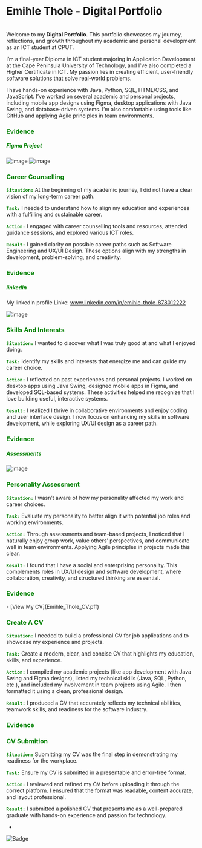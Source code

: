 # Emihle Thole - Digital Portfolio


<br />Welcome to my **Digital Portfolio**. This portfolio showcases my journey, reflections, and growth throughout my academic and personal development as an ICT student at CPUT.

I’m a final-year Diploma in ICT student majoring in Application Development at the Cape Peninsula University of Technology, and I’ve also completed a Higher Certificate in ICT. My passion lies in creating efficient, user-friendly software solutions that solve real-world problems.

I have hands-on experience with Java, Python, SQL, HTML/CSS, and JavaScript. I’ve worked on several academic and personal projects, including mobile app designs using Figma, desktop applications with Java Swing, and database-driven systems. I’m also comfortable using tools like GitHub and applying Agile principles in team environments.

 <h3 style="color : green"> Evidence </h3>
<h5 style="color : green"> Figma Project </h5>
 
![image](https://github.com/user-attachments/assets/3ba0a72c-335d-44ed-9a18-3a5467078c93)
![image](https://github.com/user-attachments/assets/cf3d0f2c-223e-4348-81f2-4c161df09f10)

<h3 style="color : green"> Career Counselling </h3>


<code style="color : green">**Situation:**</code>
At the beginning of my academic journey, I did not have a clear vision of my long-term career path.

<code style="color : green">**Task:**</code>
I needed to understand how to align my education and experiences with a fulfilling and sustainable career.

 <code style="color : green">**Action:**</code>
I engaged with career counselling tools and resources, attended guidance sessions, and explored various ICT roles.

<code style="color : green">**Result:**</code>
I gained clarity on possible career paths such as Software Engineering and UX/UI Design. These options align with my strengths in development, problem-solving, and creativity.


 <h3 style="color : green"> Evidence </h3>
<h5 style="color : green"> linkedIn </h5>

 My linkedIn profile Linke:
www.linkedin.com/in/emihle-thole-878012222
 
![image](https://github.com/user-attachments/assets/062ad201-b42a-4ee2-b605-1fc0d9c679b2)


<h3 style="color : green"> Skills And Interests </h3>
 
 

<code style="color : green">**Situation:**</code>
I wanted to discover what I was truly good at and what I enjoyed doing.

<code style="color : green">**Task:**</code>
Identify my skills and interests that energize me and can guide my career choice.

<code style="color : green">**Action:**</code>
I reflected on past experiences and personal projects. I worked on desktop apps using Java Swing, designed mobile apps in Figma, and developed SQL-based systems. These activities helped me recognize that I love building useful, interactive systems.

<code style="color : green">**Result:**</code>
I realized I thrive in collaborative environments and enjoy coding and user interface design. I now focus on enhancing my skills in software development, while exploring UX/UI design as a career path.



 <h3 style="color : green"> Evidence </h3>
 <h5 style="color : green"> Assessments </h5>


 ![image](https://github.com/user-attachments/assets/48c83bd2-6b7b-47ed-9fab-8458990717a7)
<h3 style="color : green"> Personality Assessment </h3>



<code style="color : green">**Situation:**</code>
I wasn’t aware of how my personality affected my work and career choices.

<code style="color : green">**Task:**</code>
Evaluate my personality to better align it with potential job roles and working environments.

<code style="color : green">**Action:**</code>
Through assessments and team-based projects, I noticed that I naturally enjoy group work, value others’ perspectives, and communicate well in team environments. Applying Agile principles in projects made this clear.

<code style="color : green">**Result:**</code>
I found that I have a social and enterprising personality. This complements roles in UX/UI design and software development, where collaboration, creativity, and structured thinking are essential.


 <h3 style="color : green"> Evidence </h3>
 - [View My CV](Emihle_Thole_CV.pff)

 <h3 style="color : green"> Create A CV </h3>
 


<code style="color : green">**Situation:**</code>
I needed to build a professional CV for job applications and to showcase my experience and projects.

<code style="color : green">**Task:**</code>
Create a modern, clear, and concise CV that highlights my education, skills, and experience.

<code style="color : green">**Action:**</code>
I compiled my academic projects (like app development with Java Swing and Figma designs), listed my technical skills (Java, SQL, Python, etc.), and included my involvement in team projects using Agile. I then formatted it using a clean, professional design.

<code style="color : green">**Result:**</code>
I produced a CV that accurately reflects my technical abilities, teamwork skills, and readiness for the software industry.



 <h3 style="color : green"> Evidence </h3>

 <h3 style="color : green"> CV Submition </h3>


 
<code style="color : green">**Situation:**</code>
Submitting my CV was the final step in demonstrating my readiness for the workplace.

<code style="color : green">**Task:**</code>
Ensure my CV is submitted in a presentable and error-free format.

<code style="color : green">**Action:**</code>
I reviewed and refined my CV before uploading it through the correct platform. I ensured that the format was readable, content accurate, and layout professional.

<code style="color : green">**Result:**</code>
I submitted a polished CV that presents me as a well-prepared graduate with hands-on experience and passion for technology.


- 
![Badge](https://img.shields.io/badge/My%20Evidence-blue)
















